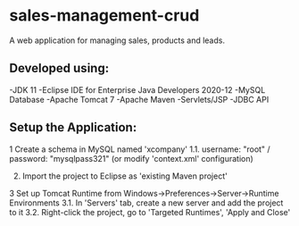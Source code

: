 # sales-management-crud
A web application for managing sales, products and leads.


## Developed using: 
-JDK 11
-Eclipse IDE for Enterprise Java Developers 2020-12
-MySQL Database 
-Apache Tomcat 7
-Apache Maven
-Servlets/JSP
-JDBC API


## Setup the Application:

1 Create a schema in MySQL named 'xcompany'
1.1. username: "root" / password: "mysqlpass321" (or modify 'context.xml' configuration)

2. Import the project to Eclipse as 'existing Maven project'

3 Set up Tomcat Runtime from Windows->Preferences->Server->Runtime Environments
3.1. In 'Servers' tab, create a new server and add the project to it
3.2. Right-click the project, go to 'Targeted Runtimes', 'Apply and Close'
